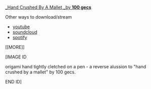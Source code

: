 [ _Hand Crushed By A Mallet   _by **100 gecs**](https://raw.githubusercontent.com/muugumuugu/muSe/minifiedmusiccorpora/forMP3player/emo/Hand%20Crushed%20by%20a%20Mallet%20_%20100%20gecs.mp3)

Other ways to download/stream

* [youtube](https://www.youtube.com/watch?v=qJhb43oLbDs)
* [soundcloud](https://soundcloud.com/100gecs/hand-crushed-by-a-mallet-remix-feat-fallout-boy-craig-owens-nicole-dollanganger)
* [spotify](https://open.spotify.com/track/5Mm2CJzNRiICC5MWRWQnBo?si=bb2b8119ad7e4fb5)

[[MORE]]

\[IMAGE ID

origami hand tightly cletched on a pen - a reverse alussion to "hand crushed by a mallet" by 100 gecs.

END ID\]
